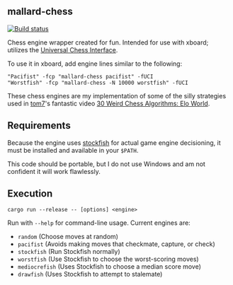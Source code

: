 ## mallard-chess

<a href="https://github.com/ammongit/chess/actions?query=workflow%3A%22Build%22">
  <img src="https://github.com/ammongit/chess/workflows/Build/badge.svg"
       alt="Build status">
</a>

Chess engine wrapper created for fun. Intended for use with xboard; utilizes the [Universal Chess Interface](https://en.wikipedia.org/wiki/Universal_Chess_Interface).

To use it in xboard, add engine lines similar to the following:
```
"Pacifist" -fcp "mallard-chess pacifist" -fUCI
"Worstfish" -fcp "mallard-chess -N 10000 worstfish" -fUCI
```

These chess engines are my implementation of some of the silly strategies used in [tom7](http://tom7.org)'s fantastic video [30 Weird Chess Algorithms: Elo World](https://www.youtube.com/watch?v=DpXy041BIlA).

## Requirements

Because the engine uses [stockfish](https://stockfishchess.org/) for actual game engine decisioning, it must be installed and available in your `$PATH`.

This code should be portable, but I do not use Windows and am not confident it will work flawlessly.

## Execution

```
cargo run --release -- [options] <engine>
```

Run with `--help` for command-line usage. Current engines are:
* `random` (Choose moves at random)
* `pacifist` (Avoids making moves that checkmate, capture, or check)
* `stockfish` (Run Stockfish normally)
* `worstfish` (Use Stockfish to choose the worst-scoring moves)
* `mediocrefish` (Uses Stockfish to choose a median score move)
* `drawfish` (Uses Stockfish to attempt to stalemate)
